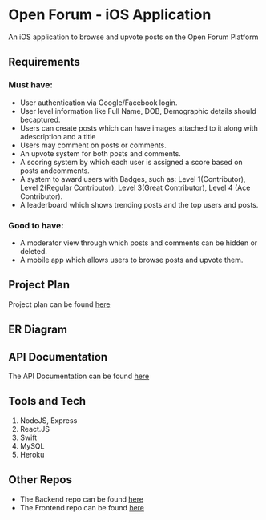 # Open Forum - iOS Application

An iOS application to browse and upvote posts on the Open Forum Platform

## Requirements

### Must have:
* User authentication via Google/Facebook login.
* User level information like Full Name, DOB, Demographic details should becaptured.
* Users can create posts which can have images attached to it along with adescription and a title
* Users may comment on posts or comments.
* An upvote system for both posts and comments.
* A scoring system by which each user is assigned a score based on posts andcomments.
* A system to award users with Badges, such as: Level 1(Contributor), Level 2(Regular Contributor), Level 3(Great Contributor), Level 4 (Ace Contributor).
* A leaderboard which shows trending posts and the top users and posts.

### Good to have:
* A moderator view through which posts and comments can be hidden or deleted.
* A mobile app which allows users to browse posts and upvote them.

## Project Plan

Project plan can be found [here](https://docs.google.com/spreadsheets/d/1SKJNLOZGpvVnqldEJKK9pxMmJqVg8l0btvd9S8mqVsA/edit?usp=sharing)

## ER Diagram

## API Documentation

The API Documentation can be found [here](https://app.swaggerhub.com/apis-docs/Suhas-C-V/OPEN_FORUM_WEB_API/1.0.0#/)

## Tools and Tech

1. NodeJS, Express
2. React.JS
3. Swift
4. MySQL
5. Heroku

## Other Repos

* The Backend repo can be found [here]()
* The Frontend repo can be found [here](https://github.com/Akhila-Bhupathi/open-forum-project)
